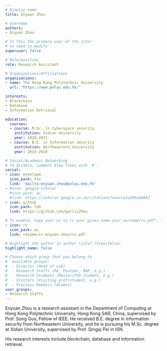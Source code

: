 ```yaml
---
# Display name 
title: Enyuan Zhou

# Username
authors:
- Enyuan Zhou

# Is this the primary user of the site?
# no need to modify 
superuser: false

# Role/position
role: Research Assistant

# Organizations/Affiliations
organizations:
- name: The Hong Kong Polytechnic University
  url: "https://www.polyu.edu.hk/"

interests:
- Blockchain
- Database
- Information Retrieval

education:
  courses:
  - course: M.Sc. in Cyberspace security
    institution: Xidian University
    year: 2018-2021
  - course: B.E. in Information security
    institution: Northeastern University
    year: 2014-2018

# Social/Academic Networking
# To disable, comment blew lines with `#`.
social:
- icon: envelope
  icon_pack: fas
  link: 'mailto:enyuan.zhou@polyu.edu.hk'
- #icon: google-scholar
  #icon_pack: ai
  #link: https://scholar.google.co.uk/citations?user=sIwtMXoAAAAJ
- icon: github
  icon_pack: fab
  link: https://github.com/garlicZhou

# To enable, copy your cv to cv-your_given_name-your_surname/cv.pdf". To disable, comment blew lines with `#`.
- icon: cv
  icon_pack: ai
  link: resume/cv-enyuan-zhou/cv.pdf

# Highlight the author in author lists? (true/false)
highlight_name: false

# Choose which group that you belong to
#  available groups:
#  - Director (Head of Lab)
#  - Research Staffs (RA, Postdoc, RAP, e.g.)
#  - Research Students (Master/PhD student, e.g.)
#  - Visitors (Visiting prof/student, e.g.)
#  - Previous Members (Alumni)
user_groups:
- Research Staffs
---
```


Enyuan Zhou is a research assistant in the Department of Computing at Hong Kong Polytechnic University, Hong Kong SAR, China, supervised by Prof. Song Guo, Fellow of IEEE.  He received B.E. degree in information security from Northeastern University, and he is pursuing his M.Sc. degree at Xidian University, supervised by Prof. Qingqi Pei in ISN.

His research interests include blockchain, database and information retrieval.